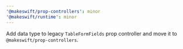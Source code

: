 ```yaml
---
'@makeswift/prop-controllers': minor
'@makeswift/runtime': minor
---
```


Add data type to legacy `TableFormFields` prop controller and move it to `@makeswift/prop-controllers`.

